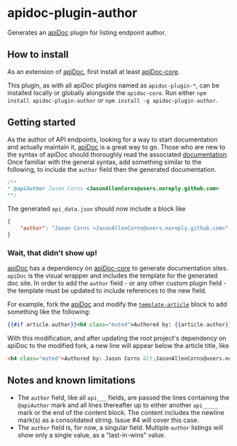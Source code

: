 # apidoc-plugin-author
Generates an [apiDoc](https://github.com/apidoc/apidoc) plugin for listing endpoint author.

## How to install
As an extension of [apiDoc](https://github.com/apidoc/apidoc), first install at least [apiDoc-core](https://github.com/apidoc/apidoc-core).

This plugin, as with all apiDoc plugins named as `apidoc-plugin-*`, can be installed locally or globally alongside the `apidoc-core`. Run either `npm install apidoc-plugin-author` or `npm install -g apidoc-plugin-author`.

## Getting started
As the author of API endpoints, looking for a way to start documentation and actually maintain it, [apiDoc](https://github.com/apidoc/apidoc) is a great way to go.  Those who are new to the syntax of apiDoc should thoroughly read the associated [documentation](http://apidocjs.com/).  Once familiar with the general syntax, add something similar to the following, to include the `author` field then the generated documentation.
```js
/**
* @apiAuthor Jason Corns <JasonAllenCorns@users.noreply.github.com>
**/
```

The generated `api_data.json` should now include a block like
``` json
{
    "author": "Jason Corns <JasonAllenCorns@users.noreply.github.com>"
}
```

### Wait, that didn't show up!
[apiDoc](https://github.com/apidoc/apidoc) has a dependency on [apiDoc-core](https://github.com/apidoc/apidoc-core) to generate documentation sites.  `apiDoc` is the visual wrapper and includes the template for the generated doc site.  In order to add the `author` field - or any other custom plugin field - the template must be updated to include references to the new field.

For example, fork the [apiDoc](https://github.com/apidoc/apidoc) and modify the [`template-article`](https://github.com/apidoc/apidoc/blob/7382ed049b805201e8253cbb03810065f301dbd8/template/index.html#L99-L104) block to add something like the following:
``` handlebars
{{#if article.author}}<h4 class="muted">Authored by: {{article.author}}</h4>{{/if}}
```

With this modification, and after updating the root project's dependency on apiDoc to the modified fork, a new line will appear below the article title, like
``` html
<h4 class="muted">Authored by: Jason Corns &lt;JasonAllenCorns@users.noreply.github.com&gt;</h4>
```

## Notes and known limitations

 - The `author` field, like all `api___` fields, are passed the lines containing the `@apiAuthor` mark and all lines thereafter up to either another `api_____` mark or the end of the content block.  The content includes the newline mark(s) as a consolidated string.  Issue #4 will cover this case.
 - The `author` field is, for now, a singular field.  Multiple `author` listings will show only a single value, as a "last-in-wins" value.